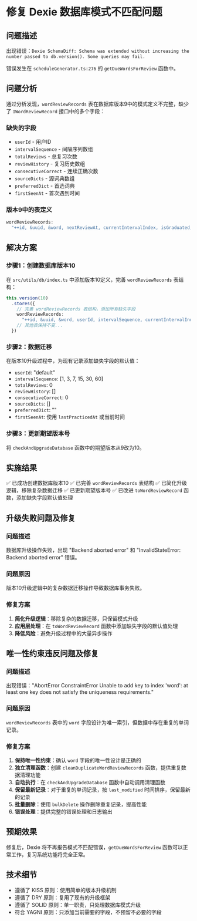 # 修复 Dexie 数据库模式不匹配问题

## 问题描述

出现错误：`Dexie SchemaDiff: Schema was extended without increasing the number passed to db.version(). Some queries may fail.`

错误发生在 `scheduleGenerator.ts:276` 的 `getDueWordsForReview` 函数中。

## 问题分析

通过分析发现，`wordReviewRecords` 表在数据库版本9中的模式定义不完整，缺少了 `IWordReviewRecord` 接口中的多个字段：

### 缺失的字段
- `userId` - 用户ID
- `intervalSequence` - 间隔序列数组
- `totalReviews` - 总复习次数
- `reviewHistory` - 复习历史数组
- `consecutiveCorrect` - 连续正确次数
- `sourceDicts` - 源词典数组
- `preferredDict` - 首选词典
- `firstSeenAt` - 首次遇到时间

### 版本9中的表定义
```typescript
wordReviewRecords:
  "++id, &uuid, &word, nextReviewAt, currentIntervalIndex, isGraduated, todayPracticeCount, lastPracticedAt, lastReviewedAt, sync_status, last_modified"
```

## 解决方案

### 步骤1：创建数据库版本10
在 `src/utils/db/index.ts` 中添加版本10定义，完善 `wordReviewRecords` 表结构：

```typescript
this.version(10)
  .stores({
    // 完善 wordReviewRecords 表结构，添加所有缺失字段
    wordReviewRecords:
      "++id, &uuid, &word, userId, intervalSequence, currentIntervalIndex, nextReviewAt, totalReviews, isGraduated, reviewHistory, consecutiveCorrect, lastReviewedAt, todayPracticeCount, lastPracticedAt, sourceDicts, preferredDict, firstSeenAt, sync_status, last_modified",
    // 其他表保持不变...
  })
```

### 步骤2：数据迁移
在版本10升级过程中，为现有记录添加缺失字段的默认值：
- `userId`: "default"
- `intervalSequence`: [1, 3, 7, 15, 30, 60]
- `totalReviews`: 0
- `reviewHistory`: []
- `consecutiveCorrect`: 0
- `sourceDicts`: []
- `preferredDict`: ""
- `firstSeenAt`: 使用 `lastPracticedAt` 或当前时间

### 步骤3：更新期望版本号
将 `checkAndUpgradeDatabase` 函数中的期望版本从9改为10。

## 实施结果

✅ 已成功创建数据库版本10
✅ 已完善 `wordReviewRecords` 表结构
✅ 已简化升级逻辑，移除复杂数据迁移
✅ 已更新期望版本号
✅ 已改进 `toWordReviewRecord` 函数，添加缺失字段默认值处理

## 升级失败问题及修复

### 问题描述
数据库升级操作失败，出现 "Backend aborted error" 和 "InvalidStateError: Backend aborted error" 错误。

### 问题原因
版本10升级逻辑中的复杂数据迁移操作导致数据库事务失败。

### 修复方案
1. **简化升级逻辑**：移除复杂的数据迁移，只保留模式升级
2. **应用层处理**：在 `toWordReviewRecord` 函数中添加缺失字段的默认值处理
3. **降低风险**：避免升级过程中的大量异步操作

## 唯一性约束违反问题及修复

### 问题描述
出现错误："AbortError ConstraintError Unable to add key to index 'word': at least one key does not satisfy the uniqueness requirements."

### 问题原因
`wordReviewRecords` 表中的 `word` 字段设计为唯一索引，但数据中存在重复的单词记录。

### 修复方案
1. **保持唯一性约束**：确认 `word` 字段的唯一性设计是正确的
2. **独立清理函数**：创建 `cleanDuplicateWordReviewRecords` 函数，提供重复数据清理功能
3. **自动执行**：在 `checkAndUpgradeDatabase` 函数中自动调用清理函数
4. **保留最新记录**：对于重复的单词记录，按 `last_modified` 时间排序，保留最新的记录
5. **批量删除**：使用 `bulkDelete` 操作删除重复记录，提高性能
6. **错误处理**：提供完整的错误处理和日志输出

## 预期效果

修复后，Dexie 将不再报告模式不匹配错误，`getDueWordsForReview` 函数可以正常工作，复习系统功能将完全正常。

## 技术细节

- 遵循了 KISS 原则：使用简单的版本升级机制
- 遵循了 DRY 原则：复用了现有的升级框架
- 遵循了 SOLID 原则：单一职责，只处理数据库模式升级
- 符合 YAGNI 原则：只添加当前需要的字段，不预留不必要的字段
